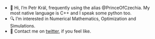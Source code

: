 - 👋 Hi, I’m Petr Král, frequently using the alias @PrinceOfCzechia. My most native language is C++ and I speak some python too.
- :mag: I’m interested in Numerical Mathematics, Optimization and Simulations.
- :envelope_with_arrow: Contact me on [twitter](https://twitter.com/PrinceOfCzechia), if you feel like.

<!---
PrinceOfCzechia/PrinceOfCzechia is a ✨ special ✨ repository because its `README.md` (this file) appears on your GitHub profile.
You can click the Preview link to take a look at your changes.
--->
